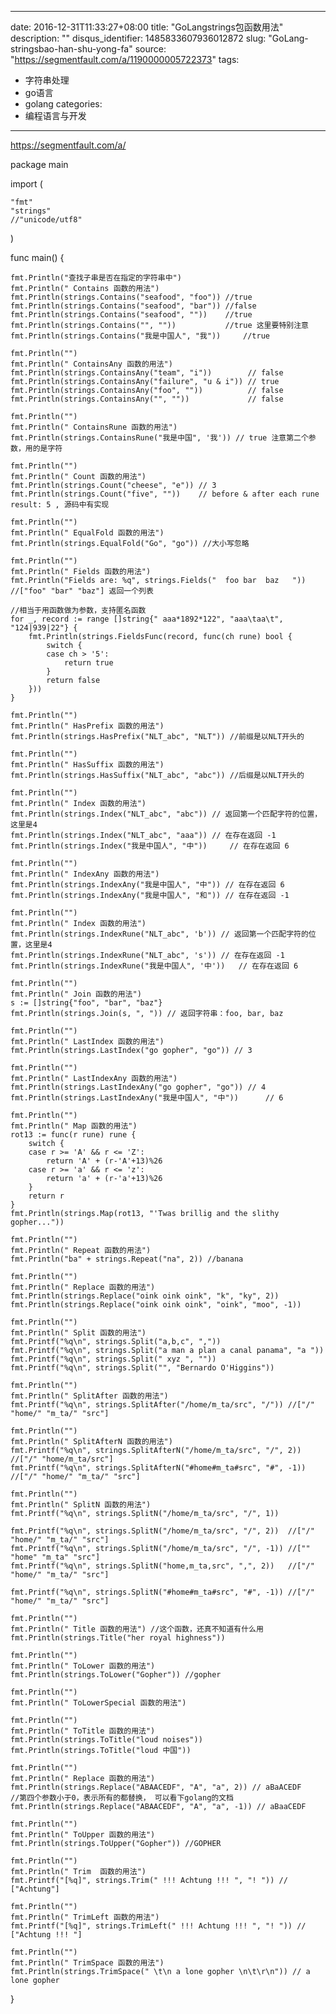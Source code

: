 
---
date: 2016-12-31T11:33:27+08:00
title: "GoLangstrings包函数用法"
description: ""
disqus_identifier: 1485833607936012872
slug: "GoLang-stringsbao-han-shu-yong-fa"
source: "https://segmentfault.com/a/1190000005722373"
tags: 
- 字符串处理 
- go语言 
- golang 
categories:
- 编程语言与开发
---

https://segmentfault.com/a/

package main

import (

    "fmt"
    "strings"
    //"unicode/utf8"

)

func main() {

    fmt.Println("查找子串是否在指定的字符串中")
    fmt.Println(" Contains 函数的用法")
    fmt.Println(strings.Contains("seafood", "foo")) //true
    fmt.Println(strings.Contains("seafood", "bar")) //false
    fmt.Println(strings.Contains("seafood", ""))    //true
    fmt.Println(strings.Contains("", ""))           //true 这里要特别注意
    fmt.Println(strings.Contains("我是中国人", "我"))     //true

    fmt.Println("")
    fmt.Println(" ContainsAny 函数的用法")
    fmt.Println(strings.ContainsAny("team", "i"))        // false
    fmt.Println(strings.ContainsAny("failure", "u & i")) // true
    fmt.Println(strings.ContainsAny("foo", ""))          // false
    fmt.Println(strings.ContainsAny("", ""))             // false

    fmt.Println("")
    fmt.Println(" ContainsRune 函数的用法")
    fmt.Println(strings.ContainsRune("我是中国", '我')) // true 注意第二个参数，用的是字符

    fmt.Println("")
    fmt.Println(" Count 函数的用法")
    fmt.Println(strings.Count("cheese", "e")) // 3 
    fmt.Println(strings.Count("five", ""))    // before & after each rune result: 5 , 源码中有实现

    fmt.Println("")
    fmt.Println(" EqualFold 函数的用法")
    fmt.Println(strings.EqualFold("Go", "go")) //大小写忽略 

    fmt.Println("")
    fmt.Println(" Fields 函数的用法")
    fmt.Println("Fields are: %q", strings.Fields("  foo bar  baz   ")) //["foo" "bar" "baz"] 返回一个列表

    //相当于用函数做为参数，支持匿名函数
    for _, record := range []string{" aaa*1892*122", "aaa\taa\t", "124|939|22"} {
        fmt.Println(strings.FieldsFunc(record, func(ch rune) bool {
            switch {
            case ch > '5':
                return true
            }
            return false
        }))
    }

    fmt.Println("")
    fmt.Println(" HasPrefix 函数的用法")
    fmt.Println(strings.HasPrefix("NLT_abc", "NLT")) //前缀是以NLT开头的

    fmt.Println("")
    fmt.Println(" HasSuffix 函数的用法")
    fmt.Println(strings.HasSuffix("NLT_abc", "abc")) //后缀是以NLT开头的

    fmt.Println("")
    fmt.Println(" Index 函数的用法")
    fmt.Println(strings.Index("NLT_abc", "abc")) // 返回第一个匹配字符的位置，这里是4
    fmt.Println(strings.Index("NLT_abc", "aaa")) // 在存在返回 -1
    fmt.Println(strings.Index("我是中国人", "中"))     // 在存在返回 6

    fmt.Println("")
    fmt.Println(" IndexAny 函数的用法")
    fmt.Println(strings.IndexAny("我是中国人", "中")) // 在存在返回 6
    fmt.Println(strings.IndexAny("我是中国人", "和")) // 在存在返回 -1

    fmt.Println("")
    fmt.Println(" Index 函数的用法")
    fmt.Println(strings.IndexRune("NLT_abc", 'b')) // 返回第一个匹配字符的位置，这里是4
    fmt.Println(strings.IndexRune("NLT_abc", 's')) // 在存在返回 -1
    fmt.Println(strings.IndexRune("我是中国人", '中'))   // 在存在返回 6

    fmt.Println("")
    fmt.Println(" Join 函数的用法")
    s := []string{"foo", "bar", "baz"}
    fmt.Println(strings.Join(s, ", ")) // 返回字符串：foo, bar, baz 

    fmt.Println("")
    fmt.Println(" LastIndex 函数的用法")
    fmt.Println(strings.LastIndex("go gopher", "go")) // 3

    fmt.Println("")
    fmt.Println(" LastIndexAny 函数的用法")
    fmt.Println(strings.LastIndexAny("go gopher", "go")) // 4
    fmt.Println(strings.LastIndexAny("我是中国人", "中"))      // 6

    fmt.Println("")
    fmt.Println(" Map 函数的用法")
    rot13 := func(r rune) rune {
        switch {
        case r >= 'A' && r <= 'Z':
            return 'A' + (r-'A'+13)%26
        case r >= 'a' && r <= 'z':
            return 'a' + (r-'a'+13)%26
        }
        return r
    }
    fmt.Println(strings.Map(rot13, "'Twas brillig and the slithy gopher..."))

    fmt.Println("")
    fmt.Println(" Repeat 函数的用法")
    fmt.Println("ba" + strings.Repeat("na", 2)) //banana 

    fmt.Println("")
    fmt.Println(" Replace 函数的用法")
    fmt.Println(strings.Replace("oink oink oink", "k", "ky", 2))
    fmt.Println(strings.Replace("oink oink oink", "oink", "moo", -1))

    fmt.Println("")
    fmt.Println(" Split 函数的用法")
    fmt.Printf("%q\n", strings.Split("a,b,c", ","))
    fmt.Printf("%q\n", strings.Split("a man a plan a canal panama", "a "))
    fmt.Printf("%q\n", strings.Split(" xyz ", ""))
    fmt.Printf("%q\n", strings.Split("", "Bernardo O'Higgins"))

    fmt.Println("")
    fmt.Println(" SplitAfter 函数的用法")
    fmt.Printf("%q\n", strings.SplitAfter("/home/m_ta/src", "/")) //["/" "home/" "m_ta/" "src"]

    fmt.Println("")
    fmt.Println(" SplitAfterN 函数的用法")
    fmt.Printf("%q\n", strings.SplitAfterN("/home/m_ta/src", "/", 2))  //["/" "home/m_ta/src"]
    fmt.Printf("%q\n", strings.SplitAfterN("#home#m_ta#src", "#", -1)) //["/" "home/" "m_ta/" "src"]

    fmt.Println("")
    fmt.Println(" SplitN 函数的用法")
    fmt.Printf("%q\n", strings.SplitN("/home/m_ta/src", "/", 1))

    fmt.Printf("%q\n", strings.SplitN("/home/m_ta/src", "/", 2))  //["/" "home/" "m_ta/" "src"]
    fmt.Printf("%q\n", strings.SplitN("/home/m_ta/src", "/", -1)) //["" "home" "m_ta" "src"]
    fmt.Printf("%q\n", strings.SplitN("home,m_ta,src", ",", 2))   //["/" "home/" "m_ta/" "src"]

    fmt.Printf("%q\n", strings.SplitN("#home#m_ta#src", "#", -1)) //["/" "home/" "m_ta/" "src"]

    fmt.Println("")
    fmt.Println(" Title 函数的用法") //这个函数，还真不知道有什么用
    fmt.Println(strings.Title("her royal highness"))

    fmt.Println("")
    fmt.Println(" ToLower 函数的用法")
    fmt.Println(strings.ToLower("Gopher")) //gopher 

    fmt.Println("")
    fmt.Println(" ToLowerSpecial 函数的用法")

    fmt.Println("")
    fmt.Println(" ToTitle 函数的用法")
    fmt.Println(strings.ToTitle("loud noises"))
    fmt.Println(strings.ToTitle("loud 中国"))

    fmt.Println("")
    fmt.Println(" Replace 函数的用法")
    fmt.Println(strings.Replace("ABAACEDF", "A", "a", 2)) // aBaACEDF
    //第四个参数小于0，表示所有的都替换， 可以看下golang的文档
    fmt.Println(strings.Replace("ABAACEDF", "A", "a", -1)) // aBaaCEDF

    fmt.Println("")
    fmt.Println(" ToUpper 函数的用法")
    fmt.Println(strings.ToUpper("Gopher")) //GOPHER

    fmt.Println("")
    fmt.Println(" Trim  函数的用法")
    fmt.Printf("[%q]", strings.Trim(" !!! Achtung !!! ", "! ")) // ["Achtung"]

    fmt.Println("")
    fmt.Println(" TrimLeft 函数的用法")
    fmt.Printf("[%q]", strings.TrimLeft(" !!! Achtung !!! ", "! ")) // ["Achtung !!! "]

    fmt.Println("")
    fmt.Println(" TrimSpace 函数的用法")
    fmt.Println(strings.TrimSpace(" \t\n a lone gopher \n\t\r\n")) // a lone gopher

}

